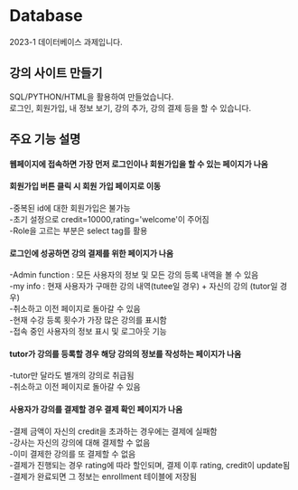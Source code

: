# Database
2023-1 데이터베이스 과제입니다.
## 강의 사이트 만들기
SQL/PYTHON/HTML을 활용하여 만들었습니다.<br/>
로그인, 회원가입, 내 정보 보기, 강의 추가, 강의 결제 등을 할 수 있습니다.
## 주요 기능 설명
#### 웹페이지에 접속하면 가장 먼저 로그인이나 회원가입을 할 수 있는 페이지가 나옴<br/>
#### 회원가입 버튼 클릭 시 회원 가입 페이지로 이동<br/>
  -중복된 id에 대한 회원가입은 불가능<br/>
  -초기 설정으로 credit=10000,rating='welcome'이 주어짐<br/>
  -Role을 고르는 부분은 select tag를 활용<br/>
#### 로그인에 성공하면 강의 결제를 위한 페이지가 나옴<br/>
  -Admin function : 모든 사용자의 정보 및 모든 강의 등록 내역을 볼 수 있음<br/>
  -my info : 현재 사용자가 구매한 강의 내역(tutee일 경우) + 자신의 강의 (tutor일 경우)<br/>
  -취소하고 이전 페이지로 돌아갈 수 있음<br/>
  -현재 수강 등록 횟수가 가장 많은 강의를 표시함<br/>
  -접속 중인 사용자의 정보 표시 및 로그아웃 기능<br/>
#### tutor가 강의를 등록할 경우 해당 강의의 정보를 작성하는 페이지가 나옴<br/>
  -tutor만 달라도 별개의 강의로 취급됨<br/>
  -취소하고 이전 페이지로 돌아갈 수 있음<br/>
#### 사용자가 강의를 결제할 경우 결제 확인 페이지가 나옴
  -결제 금액이 자신의 credit을 초과하는 경우에는 결제에 실패함<br/>
  -강사는 자신의 강의에 대해 결제할 수 없음<br/>
  -이미 결제한 강의를 또 결제할 수 없음<br/>
  -결제가 진행되는 경우 rating에 따라 할인되며, 결제 이후 rating, credit이 update됨<br/>
  -결제가 완료되면 그 정보는 enrollment 테이블에 저장됨<br/>


